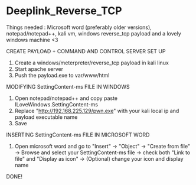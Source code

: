 # Deeplink_Reverse_TCP

Things needed : Microsoft word (preferably older versions), notepad/notepad++, kali vm, windows reverse_tcp payload and a lovely windows machine <3

CREATE PAYLOAD + COMMAND AND CONTROL SERVER SET UP
1. Create a windows/meterpreter/reverse_tcp payload in kali linux
2. Start apache server
3. Push the payload.exe to var/www/html

MODIFYING SettingContent-ms FILE IN WINDOWS
1. Open notepad/notepad++ and copy paste ILoveWindows.SettingContent-ms
2. Replace "http://192.168.225.129/pwn.exe" with your kali local ip and payload executable name
3. Save

INSERTING SettingContent-ms FILE IN MICROSOFT WORD
1. Open microsoft word and go to "Insert" -> "Object" -> "Create from file" -> Browse and select your SettingContent-ms file -> check both "Link to file" and "Display as icon" -> (Optional) change your icon and display name

DONE!